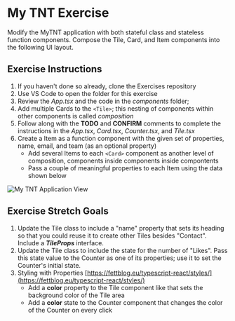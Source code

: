 # My TNT Exercise 

Modify the MyTNT application with both stateful class and stateless function components. Compose the Tile, Card, and Item components into the following UI layout.

## Exercise Instructions

1. If you haven't done so already, clone the Exercises repository
2. Use VS Code to open the folder for this exercise
3. Review the *App.tsx* and the code in the *components* folder;
4. Add multiple Cards to the `<Tile>`; this nesting  of components within other components is called *composition*
5. Follow along with the **TODO** and **CONFIRM** comments to complete the instructions in the *App.tsx*, *Card.tsx*, *Counter.tsx*, and *Tile.tsx*
6. Create a Item as a function component with the given set of properties, name, email, and team (as an optional property)
   - Add several Items to each `<Card>` component as another level of composition, components inside components inside compontents
   - Pass a couple of meaningful properties to each Item using the data shown below

![My TNT Application View](../MyTNT-view-components.png)

## Exercise Stretch Goals

1. Update the Tile class to include a "name" property that sets its heading so that you could reuse it to create other Tiles besides "Contact". Include a ***TileProps*** interface.
2. Update the Tile class to include the state for the number of "Likes". Pass this state value to the Counter as one of its properties; use it to set the Counter's initial state.
3. Styling with Properties [https://fettblog.eu/typescript-react/styles/](https://fettblog.eu/typescript-react/styles/)
   - Add a **color** property to the Tile component like <Tile color="blue"/> that sets the background color of the Tile area
   - Add a **color** state to the Counter component that changes the color of the Counter on every click
